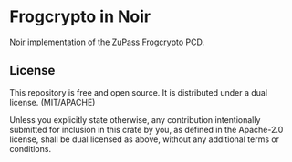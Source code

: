 # Frogcrypto in Noir

[Noir](https://noir-lang.org) implementation of the [ZuPass Frogcrypto](https://github.com/proofcarryingdata/zupass/tree/main/packages/zk-eddsa-frog-pcd) PCD.

## License

This repository is free and open source. It is distributed under a dual license. (MIT/APACHE)

Unless you explicitly state otherwise, any contribution intentionally submitted for inclusion in this crate by you, as defined in the Apache-2.0 license, shall be dual licensed as above, without any additional terms or conditions.
